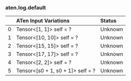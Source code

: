 ### aten.log.default
|    | ATen Input Variations             | Status   |
|---:|:----------------------------------|:---------|
|  0 | Tensor<[1, 1]> self = ?           | Unknown  |
|  1 | Tensor<[10, 10]> self = ?         | Unknown  |
|  2 | Tensor<[15, 15]> self = ?         | Unknown  |
|  3 | Tensor<[17, 17]> self = ?         | Unknown  |
|  4 | Tensor<[2, 2]> self = ?           | Unknown  |
|  5 | Tensor<[s0 + 1, s0 + 1]> self = ? | Unknown  |

